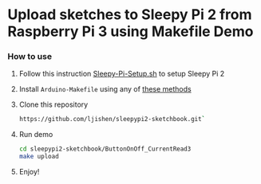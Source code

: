 # Upload sketches to Sleepy Pi 2 from Raspberry Pi 3 using Makefile Demo

### How to use
1. Follow this instruction [Sleepy-Pi-Setup.sh](https://github.com/ljishen/Sleepy-Pi-Setup) to setup Sleepy Pi 2

1. Install `Arduino-Makefile` using any of [these methods](https://github.com/sudar/Arduino-Makefile/#installation)

1. Clone this repository
   ```bash
   https://github.com/ljishen/sleepypi2-sketchbook.git`
   ```
1. Run demo
   ```bash
   cd sleepypi2-sketchbook/ButtonOnOff_CurrentRead3
   make upload
   ```

1. Enjoy!
